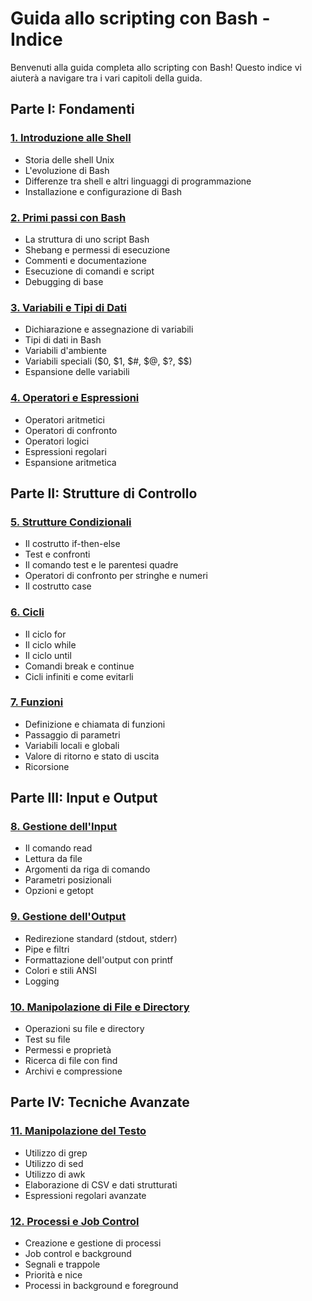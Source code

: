 # Guida allo scripting con Bash - Indice

Benvenuti alla guida completa allo scripting con Bash! Questo indice vi aiuterà a navigare tra i vari capitoli della guida.

## Parte I: Fondamenti

### [1. Introduzione alle Shell](./01_Introduzione_alle_Shell.md)
- Storia delle shell Unix
- L'evoluzione di Bash
- Differenze tra shell e altri linguaggi di programmazione
- Installazione e configurazione di Bash

### [2. Primi passi con Bash](./02_Primi_passi_con_Bash.md)
- La struttura di uno script Bash
- Shebang e permessi di esecuzione
- Commenti e documentazione
- Esecuzione di comandi e script
- Debugging di base

### [3. Variabili e Tipi di Dati](./03_Variabili_e_Tipi_di_Dati.md)
- Dichiarazione e assegnazione di variabili
- Tipi di dati in Bash
- Variabili d'ambiente
- Variabili speciali ($0, $1, $#, $@, $?, $$)
- Espansione delle variabili

### [4. Operatori e Espressioni](./04_Operatori_e_Espressioni.md)
- Operatori aritmetici
- Operatori di confronto
- Operatori logici
- Espressioni regolari
- Espansione aritmetica

## Parte II: Strutture di Controllo

### [5. Strutture Condizionali](./05_Strutture_Condizionali.md)
- Il costrutto if-then-else
- Test e confronti
- Il comando test e le parentesi quadre
- Operatori di confronto per stringhe e numeri
- Il costrutto case

### [6. Cicli](./06_Cicli.md)
- Il ciclo for
- Il ciclo while
- Il ciclo until
- Comandi break e continue
- Cicli infiniti e come evitarli

### [7. Funzioni](./07_Funzioni.md)
- Definizione e chiamata di funzioni
- Passaggio di parametri
- Variabili locali e globali
- Valore di ritorno e stato di uscita
- Ricorsione

## Parte III: Input e Output

### [8. Gestione dell'Input](./08_Gestione_dell_Input.md)
- Il comando read
- Lettura da file
- Argomenti da riga di comando
- Parametri posizionali
- Opzioni e getopt

### [9. Gestione dell'Output](./09_Gestione_dell_Output.md)
- Redirezione standard (stdout, stderr)
- Pipe e filtri
- Formattazione dell'output con printf
- Colori e stili ANSI
- Logging

### [10. Manipolazione di File e Directory](./10_Manipolazione_di_File_e_Directory.md)
- Operazioni su file e directory
- Test su file
- Permessi e proprietà
- Ricerca di file con find
- Archivi e compressione

## Parte IV: Tecniche Avanzate

### [11. Manipolazione del Testo](./11_Manipolazione_del_Testo.md)
- Utilizzo di grep
- Utilizzo di sed
- Utilizzo di awk
- Elaborazione di CSV e dati strutturati
- Espressioni regolari avanzate

### [12. Processi e Job Control](./12_Processi_e_Job_Control.md)
- Creazione e gestione di processi
- Job control e background
- Segnali e trappole
- Priorità e nice
- Processi in background e foreground